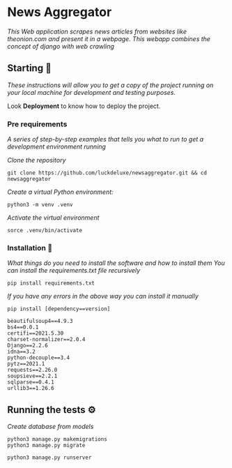 # News Aggregator

_This Web application scrapes news articles from websites like theonion.com and present it in a webpage. This webapp combines the concept of django with web crawling_

## Starting 🚀

_These instructions will allow you to get a copy of the project running on your local machine for development and testing purposes._

Look **Deployment** to know how to deploy the project.


### Pre requirements 

_A series of step-by-step examples that tells you what to run to get a development environment running_

_Clone the repository_

```
git clone https://github.com/luckdeluxe/newsaggregator.git && cd newsaggregator
```

_Create a virtual Python environment:_

```
python3 -m venv .venv
```

_Activate the virtual environment_

```
sorce .venv/bin/activate
```

### Installation 🔧

_What things do you need to install the software and how to install them_
_You can install the requirements.txt file recursively_
```
pip install requirements.txt
```
_If you have any errors in the above way you can install it manually_

```
pip install [dependency==version]
```

```
beautifulsoup4==4.9.3
bs4==0.0.1
certifi==2021.5.30
charset-normalizer==2.0.4
Django==2.2.6
idna==3.2
python-decouple==3.4
pytz==2021.1
requests==2.26.0
soupsieve==2.2.1
sqlparse==0.4.1
urllib3==1.26.6
```

## Running the tests ⚙️

_Create database from models_

```
python3 manage.py makemigrations
python3 manage.py migrate
```

```
python3 manage.py runserver
```
